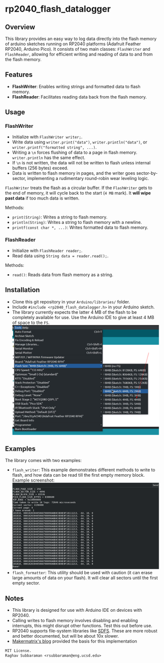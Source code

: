 # rp2040_flash_datalogger

## Overview

This library provides an easy way to log data directly into the flash memory of arduino sketches running on RP2040 platforms (Adafruit Feather RP2040, Arduino Pico). It consists of two main classes: `FlashWriter` and `FlashReader`, allowing for efficient writing and reading of data to and from the flash memory.

## Features

- **FlashWriter**: Enables writing strings and formatted data to flash memory.
- **FlashReader**: Facilitates reading data back from the flash memory.

## Usage

### FlashWriter

- Initialize with `FlashWriter writer;`.
- Write data using `writer.print("data")`, `writer.println("data")`, or `writer.printf("formatted string", ...)`.
- Writing a `\n` forces flushing of data to a page in flash memory. `writer.println` has the same effect.
- If `\n` is not written, the data will not be written to flash unless internal buffers (256 bytes) exceed.
- Data is written to flash memory in pages, and the writer goes sector-by-sector, implementing a rudimentary round-robin wear leveling logic.

`FlashWriter` treats the flash as a circular buffer. If the `FlashWriter` gets to the end of memory, it will cycle back to the start (`4 MB` mark). It **will wipe past data** if too much data is written.

Methods:

- `print(String)`: Writes a string to flash memory.
- `println(String)`: Writes a string to flash memory with a newline.
- `printf(const char *, ...)`: Writes formatted data to flash memory.

### FlashReader

- Initialize with `FlashReader reader;`.
- Read data using `String data = reader.read();`.

Methods:

- `read()`: Reads data from flash memory as a string.

## Installation

- Clone this git repository in your `Arduino/libraries/` folder.
- Include `#include <rp2040_flash_datalogger.h>` in your Arduino sketch.
- The library currently expects the latter 4 MB of the flash to be completely available for use. Use the Arduino IDE to give at least 4 MB of space to the `FS`. ![screenshot of arduino IDE showing where FS needs to be chosen](./doc/arduino_rp2040_fs.png)

## Examples

The library comes with two examples:

- `flash_writer`: This example demonstrates different methods to write to flash, and how data can be read till the first empty memory block. Example screenshot: ![](./doc/flash_write_ex.png)
- `flash_formatter`: This utility should be used with caution (it can erase large amounts of data on your flash). It will clear all sectors until the first empty sector.

## Notes

- This library is designed for use with Arduino IDE on devices with RP2040.
- Calling writes to flash memory involves disabling and enabling interrupts, this might disrupt other functions. Test this out before use.
- RP2040 supports file-system libraries like [SDFS](https://arduino-pico.readthedocs.io/en/latest/fs.html#flash-layout). These are more robust and better documented, but will be about 10x slower.
- [Makermatrix's blog](https://www.makermatrix.com/blog/read-and-write-data-with-the-pi-pico-onboard-flash/) provided the basis for this implementation

```
MIT License.
Raghav Subbaraman <rsubbaraman@eng.ucsd.edu>
```
